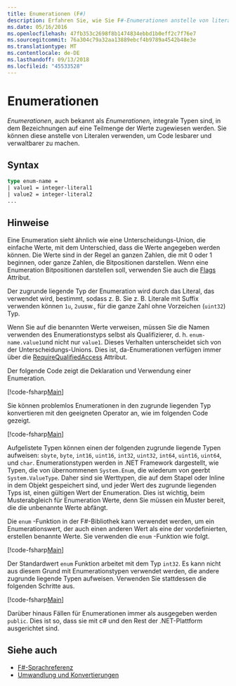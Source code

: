 ```yaml
---
title: Enumerationen (F#)
description: Erfahren Sie, wie Sie F#-Enumerationen anstelle von literalen verwenden, um den Code besser lesbar und verwaltbar zu gestalten.
ms.date: 05/16/2016
ms.openlocfilehash: 47fb353c2698f8b1474834ebbd1b0eff2c7f76e7
ms.sourcegitcommit: 76a304c79a32aa13889ebcf4b9789a4542b48e3e
ms.translationtype: MT
ms.contentlocale: de-DE
ms.lasthandoff: 09/13/2018
ms.locfileid: "45533528"
---
```

# <a name="enumerations"></a>Enumerationen

*Enumerationen*, auch bekannt als *Enumerationen*, integrale Typen sind, in dem Bezeichnungen auf eine Teilmenge der Werte zugewiesen werden. Sie können diese anstelle von Literalen verwenden, um Code lesbarer und verwaltbarer zu machen.

## <a name="syntax"></a>Syntax

```fsharp
type enum-name =
| value1 = integer-literal1
| value2 = integer-literal2
...
```

## <a name="remarks"></a>Hinweise

Eine Enumeration sieht ähnlich wie eine Unterscheidungs-Union, die einfache Werte, mit dem Unterschied, dass die Werte angegeben werden können. Die Werte sind in der Regel an ganzen Zahlen, die mit 0 oder 1 beginnen, oder ganze Zahlen, die Bitpositionen darstellen. Wenn eine Enumeration Bitpositionen darstellen soll, verwenden Sie auch die [Flags](xref:System.FlagsAttribute) Attribut.

Der zugrunde liegende Typ der Enumeration wird durch das Literal, das verwendet wird, bestimmt, sodass z. B. Sie z. B. Literale mit Suffix verwenden können `1u`, `2u`usw., für die ganze Zahl ohne Vorzeichen (`uint32`) Typ.

Wenn Sie auf die benannten Werte verweisen, müssen Sie die Namen verwenden des Enumerationstyps selbst als Qualifizierer, d. h. `enum-name.value1`und nicht nur `value1`. Dieses Verhalten unterscheidet sich von der Unterscheidungs-Unions. Dies ist, da-Enumerationen verfügen immer über die [RequireQualifiedAccess](https://msdn.microsoft.com/library/8b9b6ade-0471-4413-ac5d-638cd0de5f15) Attribut.

Der folgende Code zeigt die Deklaration und Verwendung einer Enumeration.

[!code-fsharp[Main](../../../samples/snippets/fsharp/lang-ref-1/snippet2101.fs)]

Sie können problemlos Enumerationen in den zugrunde liegenden Typ konvertieren mit den geeigneten Operator an, wie im folgenden Code gezeigt.

[!code-fsharp[Main](../../../samples/snippets/fsharp/lang-ref-1/snippet2102.fs)]

Aufgelistete Typen können einen der folgenden zugrunde liegende Typen aufweisen: `sbyte`, `byte`, `int16`, `uint16`, `int32`, `uint32`, `int64`, `uint16`, `uint64`, und `char`. Enumerationstypen werden in .NET Framework dargestellt, wie Typen, die von übernommenen `System.Enum`, die wiederum von geerbt `System.ValueType`. Daher sind sie Werttypen, die auf dem Stapel oder Inline in dem Objekt gespeichert sind, und jeder Wert des zugrunde liegenden Typs ist, einen gültigen Wert der Enumeration. Dies ist wichtig, beim Musterabgleich für Enumeration Werte, denn Sie müssen ein Muster bereit, die die unbenannte Werte abfängt.

Die `enum` -Funktion in der F#-Bibliothek kann verwendet werden, um ein Enumerationswert, der auch einen anderen Wert als eine der vordefinierten, erstellen benannte Werte. Sie verwenden die `enum` -Funktion wie folgt.

[!code-fsharp[Main](../../../samples/snippets/fsharp/lang-ref-1/snippet2103.fs)]

Der Standardwert `enum` Funktion arbeitet mit dem Typ `int32`. Es kann nicht aus diesem Grund mit Enumerationstypen verwendet werden, die andere zugrunde liegende Typen aufweisen. Verwenden Sie stattdessen die folgenden Schritte aus.

[!code-fsharp[Main](../../../samples/snippets/fsharp/lang-ref-1/snippet2104.fs)]

Darüber hinaus Fällen für Enumerationen immer als ausgegeben werden `public`. Dies ist so, dass sie mit c# und den Rest der .NET-Plattform ausgerichtet sind.

## <a name="see-also"></a>Siehe auch

- [F#-Sprachreferenz](index.md)
- [Umwandlung und Konvertierungen](casting-and-conversions.md)
